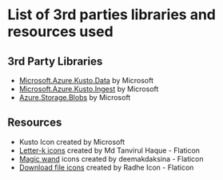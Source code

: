 # List of 3rd parties libraries and resources used

## 3rd Party Libraries 
* [Microsoft.Azure.Kusto.Data](https://www.nuget.org/packages/Microsoft.Azure.Kusto.Data) by Microsoft
* [Microsoft.Azure.Kusto.Ingest](https://www.nuget.org/packages/Microsoft.Azure.Kusto.Ingest) by Microsoft
* [Azure.Storage.Blobs](https://www.nuget.org/packages/Azure.Storage.Blobs) by Microsoft

## Resources
* Kusto Icon created by Microsoft
* [Letter-k icons](https://www.flaticon.com/free-icons/letter-k) created by Md Tanvirul Haque - Flaticon
* [Magic wand](https://www.flaticon.com/free-icon/wand_1626598) icons created by deemakdaksina - Flaticon
* [Download file icons](https://www.flaticon.com/free-icon/apps_9147708) created by Radhe Icon - Flaticon
